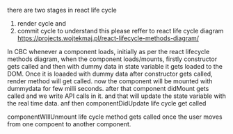 there are two stages in react life cycle
1. render cycle and 
2. commit cycle
to understand this please reffer to react life cycle diagram 
https://projects.wojtekmaj.pl/react-lifecycle-methods-diagram/

In CBC whenever a component loads, initially as  per the react lifecycle methods diagram,
when the component loads/mounts, firstly constructor gets called and then with dummy data in state variable it gets loaded to the DOM.
Once it is loaaded with dummy data after constructor gets called, render method will get called. now the component will be mounted with dummydata for few milli seconds.
after that component didMount gets called and we write API calls in it. and that will update the state variable with the real time data. anf then componentDidUpdate life cycle get called

componentWIllUnmount life cycle method gets called once the user moves from one compoent to another component.